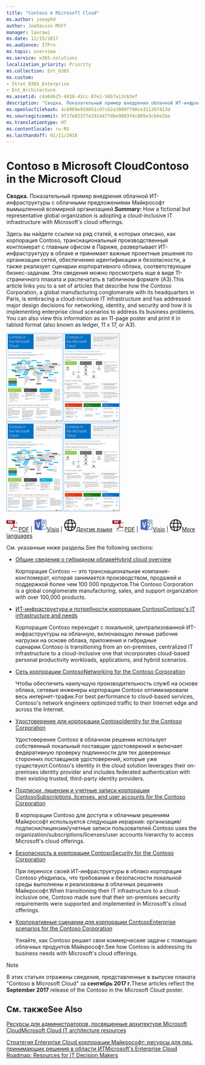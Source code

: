 ```yaml
---
title: "Contoso в Microsoft Cloud"
ms.author: josephd
author: JoeDavies-MSFT
manager: laurawi
ms.date: 12/15/2017
ms.audience: ITPro
ms.topic: overview
ms.service: o365-solutions
localization_priority: Priority
ms.collection: Ent_O365
ms.custom:
- Strat_O365_Enterprise
- Ent_Architecture
ms.assetid: c4a6d625-4938-42cc-87e1-56b7a13c63ef
description: "Сводка. Показательный пример внедрения облачной ИТ-инфраструктуры с облачными предложениями Майкрософт вымышленной всемирной организацией."
ms.openlocfilehash: 4c0969e929851c97c62a3099ff90ce311297413d
ms.sourcegitcommit: 9f1fe023f7e2924477d6e9003fdc805e3cb6e2be
ms.translationtype: HT
ms.contentlocale: ru-RU
ms.lasthandoff: 01/11/2018
---
```

# <a name="contoso-in-the-microsoft-cloud"></a><span data-ttu-id="a200f-103">Contoso в Microsoft Cloud</span><span class="sxs-lookup"><span data-stu-id="a200f-103">Contoso in the Microsoft Cloud</span></span>

 <span data-ttu-id="a200f-104">**Сводка.** Показательный пример внедрения облачной ИТ-инфраструктуры с облачными предложениями Майкрософт вымышленной всемирной организацией.</span><span class="sxs-lookup"><span data-stu-id="a200f-104">**Summary:** How a fictional but representative global organization is adopting a cloud-inclusive IT infrastructure with Microsoft's cloud offerings.</span></span>
  
<span data-ttu-id="a200f-p101">Здесь вы найдете ссылки на ряд статей, в которых описано, как корпорация Contoso, транснациональный производственный конгломерат с главным офисом в Париже, развертывает ИТ-инфраструктуру в облаке и принимает важные проектные решения по организации сетей, обеспечению идентификации и безопасности, а также реализует сценарии корпоративного облака, соответствующие бизнес-задачам. Эти сведения можно просмотреть еще в виде 11-страничного плаката и распечатать в табличном формате (A3).</span><span class="sxs-lookup"><span data-stu-id="a200f-p101">This article links you to a set of articles that describe how the Contoso Corporation, a global manufacturing conglomerate with its headquarters in Paris, is embracing a cloud-inclusive IT infrastructure and has addressed major design decisions for networking, identity, and security and how it is implementing enterprise cloud scenarios to address its business problems. You can also view this information as an 11-page poster and print it in tabloid format (also known as ledger, 11 x 17, or A3).</span></span>
  
<span data-ttu-id="a200f-107">[![Эскиз плаката "Contoso в Microsoft Cloud".](images/Contoso_Poster/Thumbnail.png)](https://www.microsoft.com/download/details.aspx?id=54427)</span><span class="sxs-lookup"><span data-stu-id="a200f-107">[![Thumb image of the Contoso in the Microsoft Cloud poster.](images/Contoso_Poster/Thumbnail.png)](https://www.microsoft.com/download/details.aspx?id=54427)</span></span>
  
<span data-ttu-id="a200f-108">![PDF-файл](images/Common_Images/PDFIcon.png)[PDF](https://go.microsoft.com/fwlink/p/?linkid=842085)  | ![Файл Visio](images/Common_Images/VisioIcon.png)[Visio](https://go.microsoft.com/fwlink/p/?linkid=842086)  | ![Страница с версиями на других языках](images/Common_Images/GlobeIcon.png)[Другие языки](https://www.microsoft.com/download/details.aspx?id=54427)</span><span class="sxs-lookup"><span data-stu-id="a200f-108">![PDF file](images/Common_Images/PDFIcon.png)[PDF](https://go.microsoft.com/fwlink/p/?linkid=842085)  | ![Visio file](images/Common_Images/VisioIcon.png)[Visio](https://go.microsoft.com/fwlink/p/?linkid=842086)  | ![See a page with versions in additional languages](images/Common_Images/GlobeIcon.png)[More languages](https://www.microsoft.com/download/details.aspx?id=54427)</span></span>
  
<span data-ttu-id="a200f-109">См. указанные ниже разделы.</span><span class="sxs-lookup"><span data-stu-id="a200f-109">See the following sections:</span></span>
  
- [<span data-ttu-id="a200f-110">Общие сведения о гибридном облаке</span><span class="sxs-lookup"><span data-stu-id="a200f-110">Hybrid cloud overview</span></span>](hybrid-cloud-overview.md)
    
    <span data-ttu-id="a200f-111">Корпорация Contoso — это транснациональная компания-конгломерат, которая занимается производством, продажей и поддержкой более чем 100 000 продуктов.</span><span class="sxs-lookup"><span data-stu-id="a200f-111">The Contoso Corporation is a global conglomerate manufacturing, sales, and support organization with over 100,000 products.</span></span>
    
- [<span data-ttu-id="a200f-112">ИТ-инфраструктура и потребности корпорации Contoso</span><span class="sxs-lookup"><span data-stu-id="a200f-112">Contoso's IT infrastructure and needs</span></span>](contoso-it-infrastructure-and-needs.md)
    
    <span data-ttu-id="a200f-113">Корпорация Contoso переходит с локальной, централизованной ИТ-инфраструктуры на облачную, включающую личные рабочие нагрузки на основе облака, приложения и гибридные сценарии.</span><span class="sxs-lookup"><span data-stu-id="a200f-113">Contoso is transitioning from an on-premises, centralized IT infrastructure to a cloud-inclusive one that incorporates cloud-based personal productivity workloads, applications, and hybrid scenarios.</span></span>
    
- [<span data-ttu-id="a200f-114">Сеть корпорации Contoso</span><span class="sxs-lookup"><span data-stu-id="a200f-114">Networking for the Contoso Corporation</span></span>](networking-for-the-contoso-corporation.md)
    
    <span data-ttu-id="a200f-115">Чтобы обеспечить наилучшую производительность служб на основе облака, сетевые инженеры корпорации Contoso оптимизировали весь интернет-трафик.</span><span class="sxs-lookup"><span data-stu-id="a200f-115">For best performance to cloud-based services, Contoso's network engineers optimized traffic to their Internet edge and across the Internet.</span></span>
    
- [<span data-ttu-id="a200f-116">Удостоверение для корпорации Contoso</span><span class="sxs-lookup"><span data-stu-id="a200f-116">Identity for the Contoso Corporation</span></span>](identity-for-the-contoso-corporation.md)
    
    <span data-ttu-id="a200f-117">Удостоверение Contoso в облачном решении использует собственный локальный поставщик удостоверений и включает федеративную проверку подлинности для тех доверенных сторонних поставщиков удостоверений, которые уже существуют.</span><span class="sxs-lookup"><span data-stu-id="a200f-117">Contoso's identity in the cloud solution leverages their on-premises identity provider and includes federated authentication with their existing trusted, third-party identity providers.</span></span>
    
- [<span data-ttu-id="a200f-118">Подписки, лицензии и учетные записи корпорации Contoso</span><span class="sxs-lookup"><span data-stu-id="a200f-118">Subscriptions, licenses, and user accounts for the Contoso Corporation</span></span>](subscriptions-licenses-and-user-accounts-for-the-contoso-corporation.md)
    
    <span data-ttu-id="a200f-119">В корпорации Contoso для доступа к облачным решениям Майкрософт используется следующая иерархия: организация/подписки/лицензии/учетные записи пользователей.</span><span class="sxs-lookup"><span data-stu-id="a200f-119">Contoso uses the organization/subscriptions/licenses/user accounts hierarchy to access Microsoft's cloud offerings.</span></span>
    
- [<span data-ttu-id="a200f-120">Безопасность в корпорации Contoso</span><span class="sxs-lookup"><span data-stu-id="a200f-120">Security for the Contoso Corporation</span></span>](security-for-the-contoso-corporation.md)
    
    <span data-ttu-id="a200f-121">При переносе своей ИТ-инфраструктуры в облако корпорация Contoso убедилась, что требования к безопасности локальной среды выполнены и реализованы в облачных решениях Майкрософт.</span><span class="sxs-lookup"><span data-stu-id="a200f-121">When transitioning their IT infrastructure to a cloud-inclusive one, Contoso made sure that their on-premises security requirements were supported and implemented in Microsoft's cloud offerings.</span></span>
    
- [<span data-ttu-id="a200f-122">Корпоративные сценарии для корпорации Contoso</span><span class="sxs-lookup"><span data-stu-id="a200f-122">Enterprise scenarios for the Contoso Corporation</span></span>](enterprise-scenarios-for-the-contoso-corporation.md)
    
    <span data-ttu-id="a200f-123">Узнайте, как Contoso решает свои коммерческие задачи с помощью облачных продуктов Майкрософт.</span><span class="sxs-lookup"><span data-stu-id="a200f-123">See how Contoso is addressing its business needs with Microsoft's cloud offerings.</span></span>
    
> [!NOTE]
> <span data-ttu-id="a200f-124">В этих статьях отражены сведения, представленные в выпуске плаката "Contoso в Microsoft Cloud" за **сентябрь 2017 г.**</span><span class="sxs-lookup"><span data-stu-id="a200f-124">These articles reflect the **September 2017** release of the Contoso in the Microsoft Cloud poster.</span></span>
  
## <a name="see-also"></a><span data-ttu-id="a200f-125">См. также</span><span class="sxs-lookup"><span data-stu-id="a200f-125">See Also</span></span>

[<span data-ttu-id="a200f-126">Ресурсы для администраторов, посвященные архитектуре Microsoft Cloud</span><span class="sxs-lookup"><span data-stu-id="a200f-126">Microsoft Cloud IT architecture resources</span></span>](microsoft-cloud-it-architecture-resources.md)

<span data-ttu-id="a200f-127">[Стратегия Enterprise Cloud корпорации Майкрософт: ресурсы для лиц, принимающих решения в области ИТ]((https://sway.com/FJ2xsyWtkJc2taRD))</span><span class="sxs-lookup"><span data-stu-id="a200f-127">[Microsoft's Enterprise Cloud Roadmap: Resources for IT Decision Makers]((https://sway.com/FJ2xsyWtkJc2taRD))</span></span>




